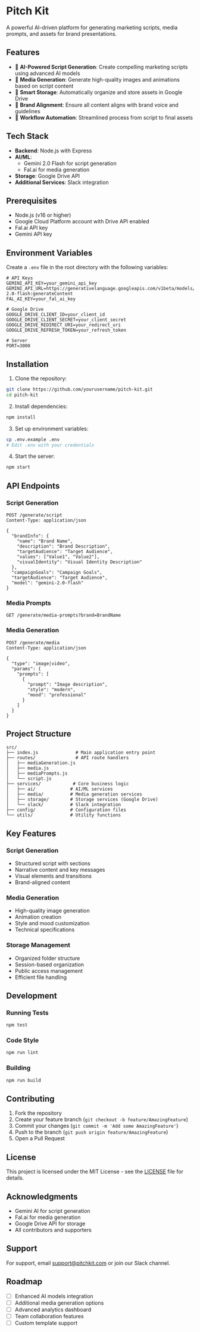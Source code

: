 # Pitch Kit

A powerful AI-driven platform for generating marketing scripts, media prompts, and assets for brand presentations.

## Features

- 🤖 **AI-Powered Script Generation**: Create compelling marketing scripts using advanced AI models
- 🎨 **Media Generation**: Generate high-quality images and animations based on script content
- 📁 **Smart Storage**: Automatically organize and store assets in Google Drive
- 🎯 **Brand Alignment**: Ensure all content aligns with brand voice and guidelines
- 🔄 **Workflow Automation**: Streamlined process from script to final assets

## Tech Stack

- **Backend**: Node.js with Express
- **AI/ML**: 
  - Gemini 2.0 Flash for script generation
  - Fal.ai for media generation
- **Storage**: Google Drive API
- **Additional Services**: Slack integration

## Prerequisites

- Node.js (v16 or higher)
- Google Cloud Platform account with Drive API enabled
- Fal.ai API key
- Gemini API key

## Environment Variables

Create a `.env` file in the root directory with the following variables:

```env
# API Keys
GEMINI_API_KEY=your_gemini_api_key
GEMINI_API_URL=https://generativelanguage.googleapis.com/v1beta/models/gemini-2.0-flash:generateContent
FAL_AI_KEY=your_fal_ai_key

# Google Drive
GOOGLE_DRIVE_CLIENT_ID=your_client_id
GOOGLE_DRIVE_CLIENT_SECRET=your_client_secret
GOOGLE_DRIVE_REDIRECT_URI=your_redirect_uri
GOOGLE_DRIVE_REFRESH_TOKEN=your_refresh_token

# Server
PORT=3000
```

## Installation

1. Clone the repository:
```bash
git clone https://github.com/yourusername/pitch-kit.git
cd pitch-kit
```

2. Install dependencies:
```bash
npm install
```

3. Set up environment variables:
```bash
cp .env.example .env
# Edit .env with your credentials
```

4. Start the server:
```bash
npm start
```

## API Endpoints

### Script Generation
```http
POST /generate/script
Content-Type: application/json

{
  "brandInfo": {
    "name": "Brand Name",
    "description": "Brand Description",
    "targetAudience": "Target Audience",
    "values": ["Value1", "Value2"],
    "visualIdentity": "Visual Identity Description"
  },
  "campaignGoals": "Campaign Goals",
  "targetAudience": "Target Audience",
  "model": "gemini-2.0-flash"
}
```

### Media Prompts
```http
GET /generate/media-prompts?brand=BrandName
```

### Media Generation
```http
POST /generate/media
Content-Type: application/json

{
  "type": "image|video",
  "params": {
    "prompts": [
      {
        "prompt": "Image description",
        "style": "modern",
        "mood": "professional"
      }
    ]
  }
}
```

## Project Structure

```
src/
├── index.js              # Main application entry point
├── routes/               # API route handlers
│   ├── mediaGeneration.js
│   ├── media.js
│   ├── mediaPrompts.js
│   └── script.js
├── services/            # Core business logic
│   ├── ai/             # AI/ML services
│   ├── media/          # Media generation services
│   ├── storage/        # Storage services (Google Drive)
│   └── slack/          # Slack integration
├── config/             # Configuration files
└── utils/              # Utility functions
```

## Key Features

### Script Generation
- Structured script with sections
- Narrative content and key messages
- Visual elements and transitions
- Brand-aligned content

### Media Generation
- High-quality image generation
- Animation creation
- Style and mood customization
- Technical specifications

### Storage Management
- Organized folder structure
- Session-based organization
- Public access management
- Efficient file handling

## Development

### Running Tests
```bash
npm test
```

### Code Style
```bash
npm run lint
```

### Building
```bash
npm run build
```

## Contributing

1. Fork the repository
2. Create your feature branch (`git checkout -b feature/AmazingFeature`)
3. Commit your changes (`git commit -m 'Add some AmazingFeature'`)
4. Push to the branch (`git push origin feature/AmazingFeature`)
5. Open a Pull Request

## License

This project is licensed under the MIT License - see the [LICENSE](LICENSE) file for details.

## Acknowledgments

- Gemini AI for script generation
- Fal.ai for media generation
- Google Drive API for storage
- All contributors and supporters

## Support

For support, email support@pitchkit.com or join our Slack channel.

## Roadmap

- [ ] Enhanced AI models integration
- [ ] Additional media generation options
- [ ] Advanced analytics dashboard
- [ ] Team collaboration features
- [ ] Custom template support 